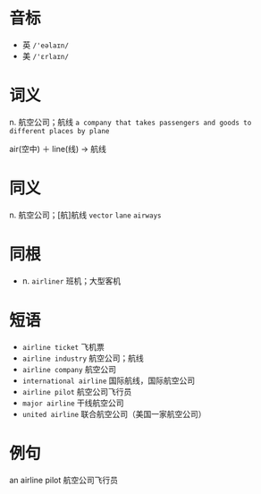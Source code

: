# 音标

- 英 `/'eəlaɪn/`
- 美 `/'ɛrlaɪn/`

# 词义

n. 航空公司；航线
`a company that takes passengers and goods to different places by plane`



air(空中) ＋ line(线) → 航线

# 同义

n. 航空公司；[航]航线
`vector` `lane` `airways`

# 同根

- n. `airliner` 班机；大型客机

# 短语

- `airline ticket` 飞机票
- `airline industry` 航空公司；航线
- `airline company` 航空公司
- `international airline` 国际航线，国际航空公司
- `airline pilot` 航空公司飞行员
- `major airline` 干线航空公司
- `united airline` 联合航空公司（美国一家航空公司）

# 例句

an airline pilot
航空公司飞行员


